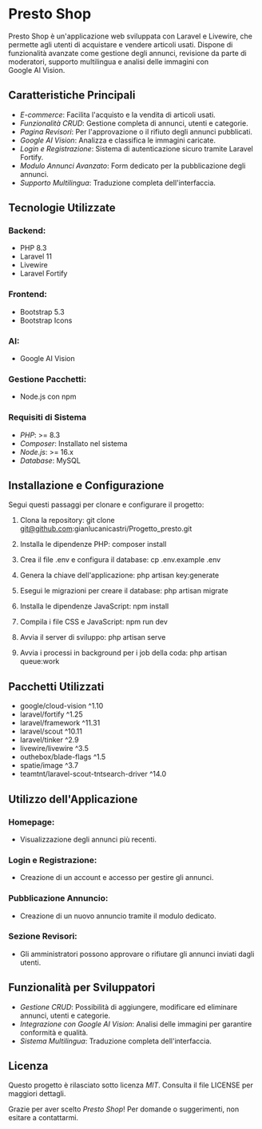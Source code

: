 # Presto Shop

Presto Shop è un'applicazione web sviluppata con Laravel e Livewire, che permette agli utenti di acquistare e vendere articoli usati. Dispone di funzionalità avanzate come gestione degli annunci, revisione da parte di moderatori, supporto multilingua e analisi delle immagini con Google AI Vision.

## Caratteristiche Principali
- *E-commerce*: Facilita l'acquisto e la vendita di articoli usati.
- *Funzionalità CRUD*: Gestione completa di annunci, utenti e categorie.
- *Pagina Revisori*: Per l'approvazione o il rifiuto degli annunci pubblicati.
- *Google AI Vision*: Analizza e classifica le immagini caricate.
- *Login e Registrazione*: Sistema di autenticazione sicuro tramite Laravel Fortify.
- *Modulo Annunci Avanzato*: Form dedicato per la pubblicazione degli annunci.
- *Supporto Multilingua*: Traduzione completa dell'interfaccia.

## Tecnologie Utilizzate
### Backend:
- PHP 8.3
- Laravel 11
- Livewire
- Laravel Fortify

### Frontend:
- Bootstrap 5.3
- Bootstrap Icons

### AI:
- Google AI Vision

### Gestione Pacchetti:
- Node.js con npm

### Requisiti di Sistema
- *PHP*: >= 8.3
- *Composer*: Installato nel sistema
- *Node.js*: >= 16.x
- *Database*: MySQL

## Installazione e Configurazione
Segui questi passaggi per clonare e configurare il progetto:

1. Clona la repository:
   git clone git@github.com:gianlucanicastri/Progetto_presto.git
   
2. Installa le dipendenze PHP:
   composer install
   
3. Crea il file .env e configura il database:
   cp .env.example .env
   
4. Genera la chiave dell'applicazione:
   php artisan key:generate
   
5. Esegui le migrazioni per creare il database:
   php artisan migrate
   
6. Installa le dipendenze JavaScript:
   npm install
   
7. Compila i file CSS e JavaScript:
   npm run dev
   
8. Avvia il server di sviluppo:
   php artisan serve
   
9. Avvia i processi in background per i job della coda:
   php artisan queue:work
   

## Pacchetti Utilizzati
- google/cloud-vision ^1.10
- laravel/fortify ^1.25
- laravel/framework ^11.31
- laravel/scout ^10.11
- laravel/tinker ^2.9
- livewire/livewire ^3.5
- outhebox/blade-flags ^1.5
- spatie/image ^3.7
- teamtnt/laravel-scout-tntsearch-driver ^14.0

## Utilizzo dell'Applicazione
### Homepage:
- Visualizzazione degli annunci più recenti.

### Login e Registrazione:
- Creazione di un account e accesso per gestire gli annunci.

### Pubblicazione Annuncio:
- Creazione di un nuovo annuncio tramite il modulo dedicato.

### Sezione Revisori:
- Gli amministratori possono approvare o rifiutare gli annunci inviati dagli utenti.

## Funzionalità per Sviluppatori
- *Gestione CRUD*: Possibilità di aggiungere, modificare ed eliminare annunci, utenti e categorie.
- *Integrazione con Google AI Vision*: Analisi delle immagini per garantire conformità e qualità.
- *Sistema Multilingua*: Traduzione completa dell'interfaccia.

## Licenza
Questo progetto è rilasciato sotto licenza *MIT*. Consulta il file LICENSE per maggiori dettagli.

Grazie per aver scelto *Presto Shop*! Per domande o suggerimenti, non esitare a contattarmi.
